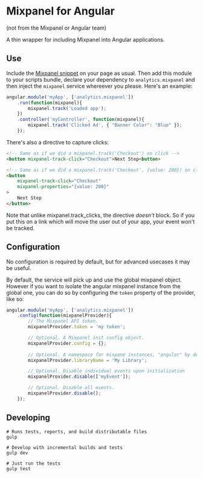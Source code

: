 # Mixpanel for Angular
(not from the Mixpanel or Angular team)

A thin wrapper for including Mixpanel into Angular applications. 

## Use
Include the [Mixpanel snippet](https://mixpanel.com/help/reference/javascript)
on your page as usual. Then add this module to your scripts bundle, declare
your dependency to `analytics.mixpanel` and then inject the `mixpanel` service 
whereever you please. Here's an example:

```javascript
angular.module('myApp', ['analytics.mixpanel'])
	.run(function(mixpanel){
		mixpanel.track('Loaded app');
	})
	.controller('myController', function(mixpanel){
		mixpanel.track('Clicked Ad', { "Banner Color": "Blue" });
	});
```

There's also a directive to capture clicks:
```html
<!-- Same as if we did a mixpanel.track('Checkout') on click -->
<button mixpanel-track-click="Checkout">Next Step<button>

<!-- Same as if we did a mixpanel.track('Checkout', {value: 200}) on click -->
<button 
	mixpanel-track-click="Checkout" 
	mixpanel-properties="{value: 200}"
>
	Next Step
</button>
```

Note that unlike mixpanel.track_clicks, the directive _doesn't_ block. So
if you put this on a link which will move the user out of your app, your
event won't be tracked.

## Configuration
No configuration is required by default, but for advanced usecases it may be
useful.

By default, the service will pick up and use the global mixpanel object. However
if you want to isolate the angular mixpanel instance from the global one, you
can do so by configuring the `token` property of the provider, like so:

```javascript
angular.module('myApp', ['analytics.mixpanel'])
	.config(function(mixpanelProvider){
		// The Mixpanel API token.
		mixpanelProvider.token = 'my token';

		// Optional. A Mixpanel init config object.
		mixpanelProvider.config = {};
		
		// Optional. A namespace for mixpane instances, "angular" by default.
		mixpanelProvider.libraryName = 'My Library';

		// Optional. Disable individual events upon initialization
		mixpanelProvider.disable(['myEvent']);

		// Optional. Disable all events.
		mixpanelProvider.disable();
	});
```

## Developing
```shell
# Runs tests, reports, and build distributable files
gulp

# Develop with incremental builds and tests
gulp dev

# Just run the tests
gulp test
```